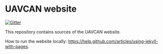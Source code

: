 # UAVCAN website

[![Gitter](https://img.shields.io/badge/gitter-join%20chat-green.svg)](https://gitter.im/UAVCAN/general)

This repository contains sources of the UAVCAN website.

How to run the website locally: https://help.github.com/articles/using-jekyll-with-pages.
